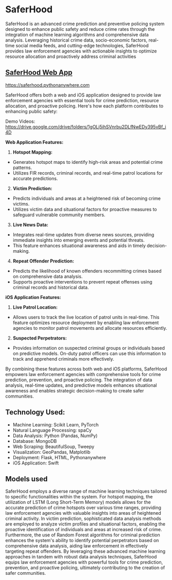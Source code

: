 # SaferHood

SaferHood is an advanced crime prediction and preventive policing system designed to enhance public safety and reduce crime rates through the integration of machine learning algorithms and comprehensive data analysis. Leveraging historical crime data, socio-economic factors, real-time social media feeds, and cutting-edge technologies, SaferHood provides law enforcement agencies with actionable insights to optimize resource allocation and proactively address criminal activities

## [SaferHood Web App](https://saferhood.pythonanywhere.com)

https://saferhood.pythonanywhere.com

SaferHood offers both a web and iOS application designed to provide law enforcement agencies with essential tools for crime prediction, resource allocation, and proactive policing. Here's how each platform contributes to enhancing public safety:

Demo Videos:
https://drive.google.com/drive/folders/1gOLj5ihSVnrbu2DLfNwEDy395vBf_i4D

**Web Application Features:**

1.  **Hotspot Mapping:**
- Generates hotspot maps to identify high-risk areas and potential crime patterns.
- Utilizes FIR records, criminal records, and real-time patrol locations for accurate predictions.
2.  **Victim Prediction:**
- Predicts individuals and areas at a heightened risk of becoming crime victims.
- Utilizes victim data and situational factors for proactive measures to safeguard vulnerable community members.
3.  **Live News Data:**
- Integrates real-time updates from diverse news sources, providing immediate insights into emerging events and potential threats. 
- This feature enhances situational awareness and aids in timely decision-making.
4.  **Repeat Offender Prediction:**
- Predicts the likelihood of known offenders recommitting crimes based on comprehensive data analysis.
- Supports proactive interventions to prevent repeat offenses using criminal records and historical data.

**iOS Application Features:**

1.  **Live Patrol Location:**
- Allows users to track the live location of patrol units in real-time. This feature optimizes resource deployment by enabling law enforcement agencies to monitor patrol movements and allocate resources efficiently.
2.  **Suspected Perpetrators:**
- Provides information on suspected criminal groups or individuals based on predictive models. On-duty patrol officers can use this information to track and apprehend criminals more effectively.

By combining these features across both web and iOS platforms, SaferHood empowers law enforcement agencies with comprehensive tools for crime prediction, prevention, and proactive policing. The integration of data analysis, real-time updates, and predictive models enhances situational awareness and enables strategic decision-making to create safer communities.


## **Technology Used:**

-   Machine Learning: Scikit Learn, PyTorch
-   Natural Language Processing: spaCy
-   Data Analysis: Python (Pandas, NumPy)
-   Database: MongoDB
-   Web Scraping: BeautifulSoup, Tweepy
-   Visualization: GeoPandas, Matplotlib
-   Deployment: Flask, HTML, Pythonanywhere
-   iOS Application: Swift

## Models used

SaferHood employs a diverse range of machine learning techniques tailored to specific functionalities within the system. For hotspot mapping, the utilization of LSTM (Long Short-Term Memory) models allows for the accurate prediction of crime hotspots over various time ranges, providing law enforcement agencies with valuable insights into areas of heightened criminal activity. In victim prediction, sophisticated data analysis methods are employed to analyze victim profiles and situational factors, enabling the proactive identification of individuals and areas at increased risk of crime. Furthermore, the use of Random Forest algorithms for criminal prediction enhances the system's ability to identify potential perpetrators based on comprehensive data analysis, aiding law enforcement in effectively targeting repeat offenders. By leveraging these advanced machine learning approaches in tandem with robust data analysis techniques, SaferHood equips law enforcement agencies with powerful tools for crime prediction, prevention, and proactive policing, ultimately contributing to the creation of safer communities.
